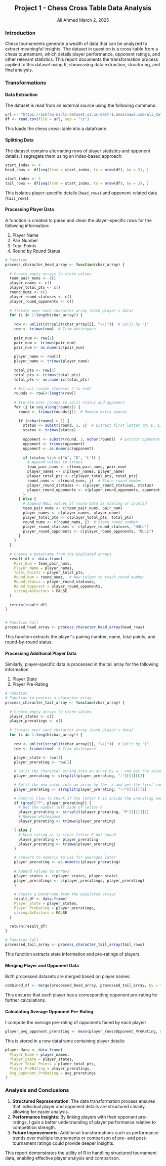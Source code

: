 <center>

## Project 1 - Chess Cross Table Data Analysis

Ali Ahmed
March 2, 2025

</center>

### Introduction

Chess tournaments generate a wealth of data that can be analyzed to extract meaningful insights. The dataset in question is a cross-table from a chess tournament, which details player performance, opponent ratings, and other relevant statistics. This report documents the transformation process applied to this dataset using R, showcasing data extraction, structuring, and final analysis.

### Transformations

#### Data Extraction
The dataset is read from an external source using the following command:
```r
url <- "https://ashfaq-nsclc-dataset.s3.us-east-1.amazonaws.com/ali_datasets/cuny_sps/data-607/project-one/tournamentinfo.txt"
df <- read.csv(file = url, sep = "\t")
```
This loads the chess cross-table into a dataframe.

#### Splitting Data
The dataset contains alternating rows of player statistics and opponent details. I segregate them using an index-based approach:
```r
start_index <- 4
head_rows <- df[seq(from = start_index, to = nrow(df), by = 3), ]

start_index <- 5
tail_rows <- df[seq(from = start_index, to = nrow(df), by = 3), ]
```
This isolates player-specific details (`head_rows`) and opponent-related data (`tail_rows`).

#### Processing Player Data
A function is created to parse and clean the player-specific rows for the following information:

1. Player Name
2. Pair Number
3. Total Points
4. Round by Round Status

```r
# Function
process_character_head_array <- function(char_array) {
  
  # Create empty arrays to store values
  team_pair_nums <- c()
  player_names <- c()
  player_total_pts <- c()
  round_nums <- c()
  player_round_statuses <- c()
  player_round_opponents <- c()
  
  # Iterate over each character array (each player's data)
  for (i in 1:length(char_array)) {
    
    row <- unlist(strsplit(char_array[i], "\\|"))  # Split by "|"
    row <- trimws(row)  # Trim whitespace
    
    pair_num <- row[1]
    pair_num <- trimws(pair_num)
    pair_num <- as.numeric(pair_num)
    
    player_name <- row[2]
    player_name <- trimws(player_name)
    
    total_pts <- row[3]
    total_pts <- trimws(total_pts)
    total_pts <- as.numeric(total_pts)
    
    # Extract rounds (Indexes 4 to end)
    rounds <- row[4:length(row)]
    
    # Iterate over rounds to split status and opponent
    for (j in seq_along(rounds)) {
      round <- trimws(rounds[j])  # Remove extra spaces
      
      if (nchar(round) > 1) {
        status <- substr(round, 1, 1)  # Extract first letter (W, D, L)
        status <- trimws(status)
        
        opponent <- substr(round, 3, nchar(round))  # Extract opponent number
        opponent <- trimws(opponent)
        opponent <- as.numeric(opponent)
        
        if (status %in% c("W", "D", "L")) {
          # Append values to arrays
          team_pair_nums <- c(team_pair_nums, pair_num)
          player_names <- c(player_names, player_name)
          player_total_pts <- c(player_total_pts, total_pts)
          round_nums <- c(round_nums, j)  # Store round number
          player_round_statuses <- c(player_round_statuses, status)
          player_round_opponents <- c(player_round_opponents, opponent)
        }
      } else {
        # Append NULL values if round data is missing or invalid
        team_pair_nums <- c(team_pair_nums, pair_num)
        player_names <- c(player_names, player_name)
        player_total_pts <- c(player_total_pts, total_pts)
        round_nums <- c(round_nums, j)  # Store round number
        player_round_statuses <- c(player_round_statuses, "NULL")
        player_round_opponents <- c(player_round_opponents, "NULL")
      }
    }
  }
  
  # Create a DataFrame from the populated arrays
  result_df <- data.frame(
    Pair_Num = team_pair_nums,
    Player_Name = player_names,
    Total_Points = player_total_pts,
    Round_Num = round_nums,  # New column to track round number
    Round_Status = player_round_statuses,
    Round_Opponent = player_round_opponents,
    stringsAsFactors = FALSE
  )
  
  return(result_df)
}


# Function Call
processed_head_array <- process_character_head_array(head_rows)
```
This function extracts the player's pairing number, name, total points, and round-by-round status.

#### Processing Additional Player Data
Similarly, player-specific data is processed in the tail array for the following information:

1. Player State
2. Player Pre-Rating

```r
# Function
# Function to process a character array
process_character_tail_array <- function(char_array) {
  
  # Create empty arrays to store values
  player_states <- c()
  player_preratings <- c()
  
  # Iterate over each character array (each player's data)
  for (i in 1:length(char_array)) {
    
    row <- unlist(strsplit(char_array[i], "\\|"))  # Split by "|"
    row <- trimws(row)  # Trim whitespace
    
    player_state <- row[1]
    player_prerating <- row[2]

    # Split the character string into an array by a : and get the second index
    player_prerating <- strsplit(player_prerating, ":")[[1]][2]

    # Split the new value into an array by the -> and get the first index
    player_prerating <- strsplit(player_prerating, "->")[[1]][1]

    # Control Flow to check if the letter P is inside the prerating and then only take the left side if it exists otherwise keep as is
    if (grepl("P", player_prerating)) {
      # Get the number left side of letter P
      player_prerating <- strsplit(player_prerating, "P")[[1]][1]
      # Remove whitespace
      player_prerating <- trimws(player_prerating)

    } else {
      # Keep rating as is since letter P not found
      player_prerating <- player_prerating
      player_prerating <- trimws(player_prerating)
    }

    # Convert to numeric to use for averages later
    player_prerating <- as.numeric(player_prerating)
    
    # Append values to arrays
    player_states <- c(player_states, player_state)
    player_preratings <- c(player_preratings, player_prerating)
    }
    
    # Create a DataFrame from the populated arrays
    result_df <- data.frame(
    Player_State = player_states,
    Player_PreRating = player_preratings,
    stringsAsFactors = FALSE
  )
  
  return(result_df)
}

# Function Call
processed_tail_array <- process_character_tail_array(tail_rows)
```
This function extracts state information and pre-ratings of players.

#### Merging Player and Opponent Data
Both processed datasets are merged based on player names:
```r
combined_df <- merge(processed_head_array, processed_tail_array, by = "Player_Name", how='left', all.x = TRUE)
```
This ensures that each player has a corresponding opponent pre-rating for further calculations.

#### Calculating Average Opponent Pre-Rating
I compute the average pre-rating of opponents faced by each player:
```r
player_avg_opponent_prerating <- mean(player_rows$Opponent_PreRating, na.rm = TRUE)
```
This is stored in a new dataframe containing player details:
```r
player_data <- data.frame(
  Player_Name = player_names,
  Player_State = player_states,
  Player_Total_Points = player_total_pts,
  Player_PreRating = player_preratings,
  Avg_Opponent_PreRating = avg_preratings
)
```

### Analysis and Conclusions

1. **Structured Representation**: The data transformation process ensures that individual player and opponent details are structured cleanly, allowing for easier analysis.
2. **Performance Insights**: By linking players with their opponent pre-ratings, I gain a better understanding of player performance relative to competition strength.
3. **Future Improvements**: Additional transformations such as performance trends over multiple tournaments or comparison of pre- and post-tournament ratings could provide deeper insights.

This report demonstrates the utility of R in handling structured tournament data, enabling effective player analysis and comparison.


